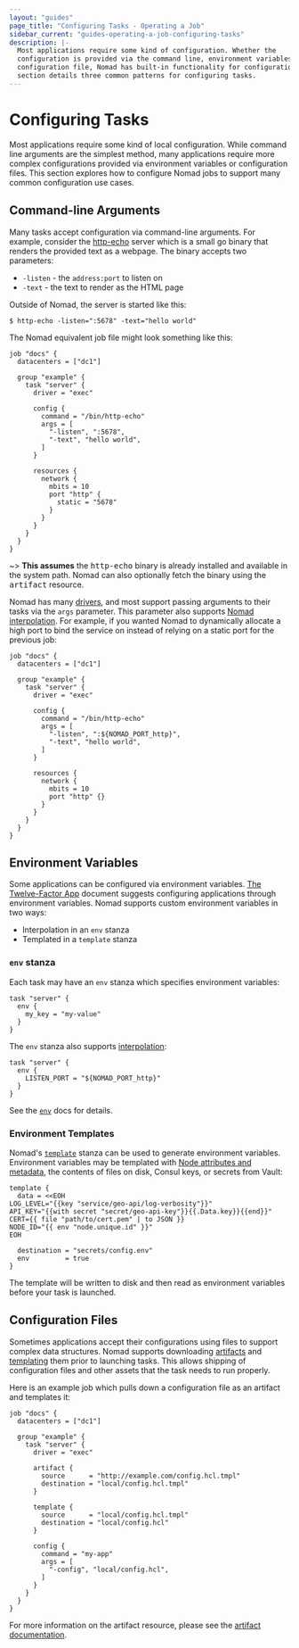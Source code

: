 ```yaml
---
layout: "guides"
page_title: "Configuring Tasks - Operating a Job"
sidebar_current: "guides-operating-a-job-configuring-tasks"
description: |-
  Most applications require some kind of configuration. Whether the
  configuration is provided via the command line, environment variables, or a
  configuration file, Nomad has built-in functionality for configuration. This
  section details three common patterns for configuring tasks.
---
```


# Configuring Tasks

Most applications require some kind of local configuration. While command line
arguments are the simplest method, many applications require more complex
configurations provided via environment variables or configuration files. This
section explores how to configure Nomad jobs to support many common
configuration use cases.

## Command-line Arguments

Many tasks accept configuration via command-line arguments.  For example,
consider the [http-echo](https://github.com/hashicorp/http-echo) server which
is a small go binary that renders the provided text as a webpage. The binary
accepts two parameters:

* `-listen` - the `address:port` to listen on
* `-text` - the text to render as the HTML page

Outside of Nomad, the server is started like this:

```shell
$ http-echo -listen=":5678" -text="hello world"
```

The Nomad equivalent job file might look something like this:

```hcl
job "docs" {
  datacenters = ["dc1"]

  group "example" {
    task "server" {
      driver = "exec"

      config {
        command = "/bin/http-echo"
        args = [
          "-listen", ":5678",
          "-text", "hello world",
        ]
      }

      resources {
        network {
          mbits = 10
          port "http" {
            static = "5678"
          }
        }
      }
    }
  }
}
```

~> **This assumes** the <tt>http-echo</tt> binary is already installed and
   available in the system path. Nomad can also optionally fetch the binary
   using the <tt>artifact</tt> resource.

Nomad has many [drivers](/docs/drivers/index.html), and most support passing
arguments to their tasks via the `args` parameter. This parameter also supports
[Nomad interpolation](/docs/runtime/interpolation.html). For example, if you
wanted Nomad to dynamically allocate a high port to bind the service on instead
of relying on a static port for the previous job:

```hcl
job "docs" {
  datacenters = ["dc1"]

  group "example" {
    task "server" {
      driver = "exec"

      config {
        command = "/bin/http-echo"
        args = [
          "-listen", ":${NOMAD_PORT_http}",
          "-text", "hello world",
        ]
      }

      resources {
        network {
          mbits = 10
          port "http" {}
        }
      }
    }
  }
}
```

## Environment Variables

Some applications can be configured via environment variables. [The
Twelve-Factor App](https://12factor.net/config) document suggests configuring
applications through environment variables. Nomad supports custom environment
variables in two ways:

* Interpolation in an `env` stanza
* Templated in a `template` stanza

### `env` stanza

Each task may have an `env` stanza which specifies environment variables:

```hcl
task "server" {
  env {
    my_key = "my-value"
  }
}
```

The `env` stanza also supports
[interpolation](/docs/runtime/interpolation.html):

```hcl
task "server" {
  env {
    LISTEN_PORT = "${NOMAD_PORT_http}"
  }
}
```

See the [`env`](/docs/job-specification/env.html) docs for details.


### Environment Templates

Nomad's [`template`][template] stanza can be used
to generate environment variables. Environment variables may be templated with
[Node attributes and metadata][nodevars], the contents of files on disk, Consul
keys, or secrets from Vault:

```hcl
template {
  data = <<EOH
LOG_LEVEL="{{key "service/geo-api/log-verbosity"}}"
API_KEY="{{with secret "secret/geo-api-key"}}{{.Data.key}}{{end}}"
CERT={{ file "path/to/cert.pem" | to JSON }}
NODE_ID="{{ env "node.unique.id" }}"
EOH

  destination = "secrets/config.env"
  env         = true
}
```

The template will be written to disk and then read as environment variables
before your task is launched.

## Configuration Files

Sometimes applications accept their configurations using files to support
complex data structures. Nomad supports downloading
[artifacts][artifact] and
[templating][template] them prior to launching
tasks.
This allows shipping of configuration files and other assets that the task
needs to run properly.

Here is an example job which pulls down a configuration file as an artifact and
templates it:

```hcl
job "docs" {
  datacenters = ["dc1"]

  group "example" {
    task "server" {
      driver = "exec"

      artifact {
        source      = "http://example.com/config.hcl.tmpl"
        destination = "local/config.hcl.tmpl"
      }

      template {
        source      = "local/config.hcl.tmpl"
        destination = "local/config.hcl"
      }

      config {
        command = "my-app"
        args = [
          "-config", "local/config.hcl",
        ]
      }
    }
  }
}
```

For more information on the artifact resource, please see the [artifact
documentation](/docs/job-specification/artifact.html).

[artifact]: /docs/job-specification/artifact.html "Nomad artifact Job Specification"
[nodevars]: /docs/runtime/interpolation.html#interpreted_node_vars "Nomad Node Variables"
[template]: /docs/job-specification/template.html "Nomad template Job Specification"
